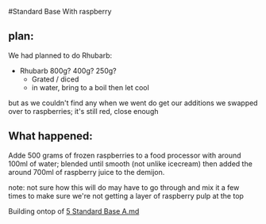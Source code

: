 #Standard Base With raspberry

## plan:

We had planned to do Rhubarb:

- Rhubarb 800g? 400g? 250g?
    - Grated / diced
    - in water, bring to a boil then let cool

but as we couldn't find any when we went do get our additions we swapped over to raspberries; it's still red, close
enough

## What happened:

Adde 500 grams of frozen raspberries to a food processor with around 100ml of water; blended until smooth 
(not unlike icecream) then added the around 700ml of raspberry juice to the demijon.

note: not sure how this will do may have to go through and mix it a few times to make sure we're not 
getting a layer of raspberry pulp at the top

Building ontop of <a href="Recipe%20List/5_Standard_Base_A.md"> 5 Standard Base A.md</a>
